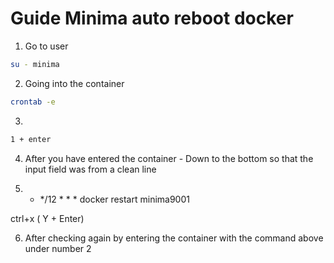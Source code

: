 # Guide Minima auto reboot docker

1. Go to user
```bash
su - minima
```
2. Going into the container
```bash
crontab -e
```
3. 
```bash
1 + enter 
```
4. After you have entered the container - Down to the bottom so that the input field was from a clean line 

5. * */12 * * * docker restart minima9001

 ctrl+х ( Y + Enter)

6. After checking again by entering the container with the command above under number 2
